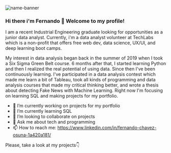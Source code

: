 ![name-banner](https://user-images.githubusercontent.com/48636616/139150522-c7d4cd9a-e68a-4f17-9454-f445cb4fe067.png)

### Hi there i'm Fernando 👋 Welcome to my profile! 

I am a recent Industrial Engineering graduate looking for opportunities as a junior data analyst. Currently, i'm a data analyst volunteer at TechLabs which is a non-profit that offers free web dev, data science, UX/UI, and deep learning boot camps. 

My interest in data analysis began back in the summer of 2019 when I took a Six Sigma Green Belt course. 6 months after that, I started learning Python and then I realized the real potential of using data. Since then I've been continuously learning. I've participated in a data analysis contest which made me learn a bit of Tableau, took all kinds of programming and data analysis courses that made my critical thinking better, and wrote a thesis about detecting Fake News with Machine Learning. Right now I'm focusing on learning SQL and making projects for my portfolio.

- 🔭 I’m currently working on projects for my portfolio
- 🌱 I’m currently learning SQL
- 👯 I’m looking to collaborate on projects
- 💬 Ask me about tech and programming
- 📫 How to reach me: https://www.linkedin.com/in/fernando-chavez-osuna-1a420a181/


Please, take a look at my projects👇
<!--
**cholu6768/cholu6768** is a ✨ _special_ ✨ repository because its `README.md` (this file) appears on your GitHub profile.

Here are some ideas to get you started:

- 🔭 I’m currently working on ...
- 🌱 I’m currently learning ...
- 👯 I’m looking to collaborate on ...
- 🤔 I’m looking for help with ...
- 💬 Ask me about ...
- 📫 How to reach me: ...
- 😄 Pronouns: ...
- ⚡ Fun fact: ...
-->
